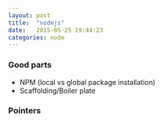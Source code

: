 ```yaml
---
layout: post
title:  "nodejs"
date:   2015-05-25 19:44:23
categories: node
---
```

### Good parts

* NPM  (local vs global package installation)
* Scaffolding/Boiler plate


### Pointers
